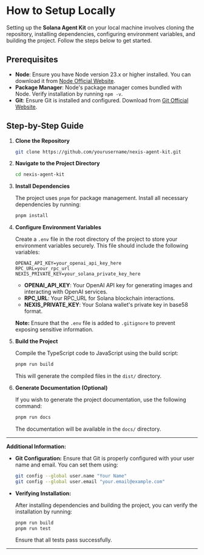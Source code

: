 # How to Setup Locally

Setting up the **Solana Agent Kit** on your local machine involves cloning the repository, installing dependencies, configuring environment variables, and building the project. Follow the steps below to get started.

## Prerequisites

- **Node**: Ensure you have Node version 23.x or higher installed. You can download it from [Node Official Website](https://nodejs.org/).
- **Package Manager**: Node's package manager comes bundled with Node. Verify installation by running `npm -v`.
- **Git**: Ensure Git is installed and configured. Download from [Git Official Website](https://git-scm.com/).

## Step-by-Step Guide

1. **Clone the Repository**
   ```bash
   git clone https://github.com/yourusername/nexis-agent-kit.git
   ```

2. **Navigate to the Project Directory**
   ```bash
   cd nexis-agent-kit
   ```

3. **Install Dependencies**

   The project uses `pnpm` for package management. Install all necessary dependencies by running:
   ```bash
   pnpm install
   ```

4. **Configure Environment Variables**

   Create a `.env` file in the root directory of the project to store your environment variables securely. This file should include the following variables:
   ```env
   OPENAI_API_KEY=your_openai_api_key_here
   RPC_URL=your_rpc_url
   NEXIS_PRIVATE_KEY=your_solana_private_key_here
   ```

   - **OPENAI_API_KEY**: Your OpenAI API key for generating images and interacting with OpenAI services.
   - **RPC_URL**: Your RPC_URL for Solana blockchain interactions.
   - **NEXIS_PRIVATE_KEY**: Your Solana wallet's private key in base58 format.

   **Note:** Ensure that the `.env` file is added to `.gitignore` to prevent exposing sensitive information.

5. **Build the Project**

   Compile the TypeScript code to JavaScript using the build script:
   ```bash
   pnpm run build
   ```

   This will generate the compiled files in the `dist/` directory.

6. **Generate Documentation (Optional)**

   If you wish to generate the project documentation, use the following command:
   ```bash
   pnpm run docs
   ```

   The documentation will be available in the `docs/` directory.

---

**Additional Information:**

- **Git Configuration:** Ensure that Git is properly configured with your user name and email. You can set them using:
  ```bash
  git config --global user.name "Your Name"
  git config --global user.email "your.email@example.com"
  ```

- **Verifying Installation:**

  After installing dependencies and building the project, you can verify the installation by running:
  ```bash
  pnpm run build
  pnpm run test
  ```

  Ensure that all tests pass successfully.

--- 